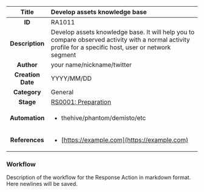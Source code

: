 | Title                       | Develop assets knowledge base         |
|:---------------------------:|:--------------------|
| **ID**                      | RA1011            |
| **Description**             | Develop assets knowledge base. It will help you to compare observed activity with a normal activity profile for a specific host, user or network segment   |
| **Author**                  | your name/nickname/twitter        |
| **Creation Date**           | YYYY/MM/DD |
| **Category**                | General      |
| **Stage**                   |[RS0001: Preparation](../Response_Stages/RS0001.md)| 
| **Automation** |<ul><li>thehive/phantom/demisto/etc</li></ul>|
| **References** |<ul><li>[https://example.com](https://example.com)</li></ul>|

### Workflow

Description of the workflow for the Response Action in markdown format.  
Here newlines will be saved.  
